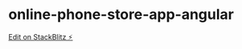 # online-phone-store-app-angular

[Edit on StackBlitz ⚡️](https://stackblitz.com/edit/online-phone-store-app-angular)